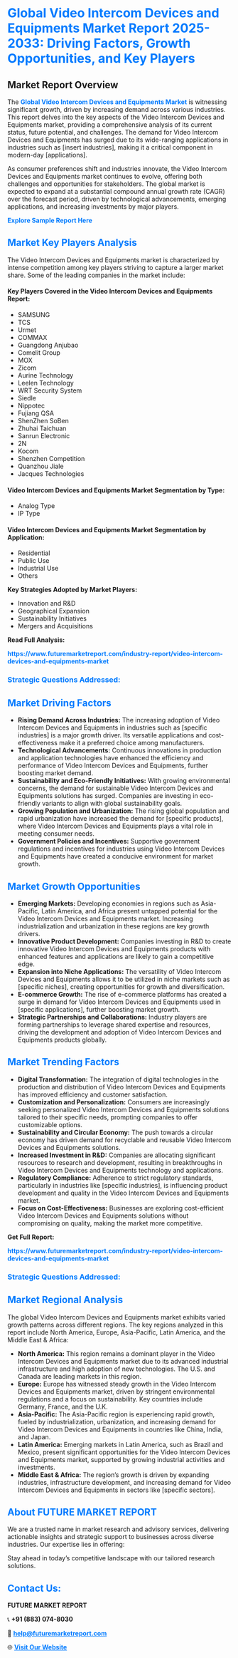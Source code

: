 <h1 style="color: #007BFF;">Global Video Intercom Devices and Equipments Market Report 2025-2033: Driving Factors, Growth Opportunities, and Key Players</h1>

<section id="overview">
<h2>Market Report Overview</h2>
<p>The <a href="https://www.futuremarketreport.com/industry-report/video-intercom-devices-and-equipments-market" style="color: #007BFF; text-decoration: none;"><strong>Global Video Intercom Devices and Equipments Market</strong></a> is witnessing significant growth, driven by increasing demand across various industries. This report delves into the key aspects of the Video Intercom Devices and Equipments market, providing a comprehensive analysis of its current status, future potential, and challenges. The demand for Video Intercom Devices and Equipments has surged due to its wide-ranging applications in industries such as [insert industries], making it a critical component in modern-day [applications].</p>
<p>As consumer preferences shift and industries innovate, the Video Intercom Devices and Equipments market continues to evolve, offering both challenges and opportunities for stakeholders. The global market is expected to expand at a substantial compound annual growth rate (CAGR) over the forecast period, driven by technological advancements, emerging applications, and increasing investments by major players.</p>
</section>

<section id="overview">
<p><a href="https://www.futuremarketreport.com/request-sample/reportId=84393" style="color: #007BFF; text-decoration: none;"><strong>Explore Sample Report Here</strong></a></p>
</section>

<section id="key-players">
<h2 style="color: #007BFF;">Market Key Players Analysis</h2>
<p>The Video Intercom Devices and Equipments market is characterized by intense competition among key players striving to capture a larger market share. Some of the leading companies in the market include:</p>
<h4>Key Players Covered in the Video Intercom Devices and Equipments Report:</h4>
<ul><li>SAMSUNG</li><li>TCS</li><li>Urmet</li><li>COMMAX</li><li>Guangdong Anjubao</li><li>Comelit Group</li><li>MOX</li><li>Zicom</li><li>Aurine Technology</li><li>Leelen Technology</li><li>WRT Security System</li><li>Siedle</li><li>Nippotec</li><li>Fujiang QSA</li><li>ShenZhen SoBen</li><li>Zhuhai Taichuan</li><li>Sanrun Electronic</li><li>2N</li><li>Kocom</li><li>Shenzhen Competition</li><li>Quanzhou Jiale</li><li>Jacques Technologies</li></ul>
<h4>Video Intercom Devices and Equipments Market Segmentation by Type:</h4>
<ul><li>Analog Type</li><li>IP Type</li></ul>

<h4>Video Intercom Devices and Equipments Market Segmentation by Application:</h4>
<ul><li>Residential</li><li>Public Use</li><li>Industrial Use</li><li>Others</li></ul>
<p><strong>Key Strategies Adopted by Market Players:</strong></p>
<ul>
<li>Innovation and R&D</li>
<li>Geographical Expansion</li>
<li>Sustainability Initiatives</li>
<li>Mergers and Acquisitions</li>
</ul>
</section>

<section>
<p><strong>Read Full Analysis: </strong></p><a href="https://www.futuremarketreport.com/industry-report/video-intercom-devices-and-equipments-market" style="color: #007BFF; text-decoration: none;"><strong>https://www.futuremarketreport.com/industry-report/video-intercom-devices-and-equipments-market</strong></a>
<h3 style="color: #007BFF;">Strategic Questions Addressed:</h3>
</section>

<section id="driving-factors">
<h2 style="color: #007BFF;">Market Driving Factors</h2>
<ul>
<li><strong>Rising Demand Across Industries:</strong> The increasing adoption of Video Intercom Devices and Equipments in industries such as [specific industries] is a major growth driver. Its versatile applications and cost-effectiveness make it a preferred choice among manufacturers.</li>
<li><strong>Technological Advancements:</strong> Continuous innovations in production and application technologies have enhanced the efficiency and performance of Video Intercom Devices and Equipments, further boosting market demand.</li>
<li><strong>Sustainability and Eco-Friendly Initiatives:</strong> With growing environmental concerns, the demand for sustainable Video Intercom Devices and Equipments solutions has surged. Companies are investing in eco-friendly variants to align with global sustainability goals.</li>
<li><strong>Growing Population and Urbanization:</strong> The rising global population and rapid urbanization have increased the demand for [specific products], where Video Intercom Devices and Equipments plays a vital role in meeting consumer needs.</li>
<li><strong>Government Policies and Incentives:</strong> Supportive government regulations and incentives for industries using Video Intercom Devices and Equipments have created a conducive environment for market growth.</li>
</ul>
</section>

<section id="growth-opportunities">
<h2 style="color: #007BFF;">Market Growth Opportunities</h2>
<ul>
<li><strong>Emerging Markets:</strong> Developing economies in regions such as Asia-Pacific, Latin America, and Africa present untapped potential for the Video Intercom Devices and Equipments market. Increasing industrialization and urbanization in these regions are key growth drivers.</li>
<li><strong>Innovative Product Development:</strong> Companies investing in R&D to create innovative Video Intercom Devices and Equipments products with enhanced features and applications are likely to gain a competitive edge.</li>
<li><strong>Expansion into Niche Applications:</strong> The versatility of Video Intercom Devices and Equipments allows it to be utilized in niche markets such as [specific niches], creating opportunities for growth and diversification.</li>
<li><strong>E-commerce Growth:</strong> The rise of e-commerce platforms has created a surge in demand for Video Intercom Devices and Equipments used in [specific applications], further boosting market growth.</li>
<li><strong>Strategic Partnerships and Collaborations:</strong> Industry players are forming partnerships to leverage shared expertise and resources, driving the development and adoption of Video Intercom Devices and Equipments products globally.</li>
</ul>
</section>

<section id="trending-factors">
<h2 style="color: #007BFF;">Market Trending Factors</h2>
<ul>
<li><strong>Digital Transformation:</strong> The integration of digital technologies in the production and distribution of Video Intercom Devices and Equipments has improved efficiency and customer satisfaction.</li>
<li><strong>Customization and Personalization:</strong> Consumers are increasingly seeking personalized Video Intercom Devices and Equipments solutions tailored to their specific needs, prompting companies to offer customizable options.</li>
<li><strong>Sustainability and Circular Economy:</strong> The push towards a circular economy has driven demand for recyclable and reusable Video Intercom Devices and Equipments solutions.</li>
<li><strong>Increased Investment in R&D:</strong> Companies are allocating significant resources to research and development, resulting in breakthroughs in Video Intercom Devices and Equipments technology and applications.</li>
<li><strong>Regulatory Compliance:</strong> Adherence to strict regulatory standards, particularly in industries like [specific industries], is influencing product development and quality in the Video Intercom Devices and Equipments market.</li>
<li><strong>Focus on Cost-Effectiveness:</strong> Businesses are exploring cost-efficient Video Intercom Devices and Equipments solutions without compromising on quality, making the market more competitive.</li>
</ul>
</section>

<section>
<p><strong>Get Full Report: </strong></p><a href="https://www.futuremarketreport.com/industry-report/video-intercom-devices-and-equipments-market" style="color: #007BFF; text-decoration: none;"><strong>https://www.futuremarketreport.com/industry-report/video-intercom-devices-and-equipments-market</strong></a>
<h3 style="color: #007BFF;">Strategic Questions Addressed:</h3>
</section>


<section id="regional-analysis">
<h2 style="color: #007BFF;">Market Regional Analysis</h2>
<p>The global Video Intercom Devices and Equipments market exhibits varied growth patterns across different regions. The key regions analyzed in this report include North America, Europe, Asia-Pacific, Latin America, and the Middle East & Africa:</p>
<ul>
<li><strong>North America:</strong> This region remains a dominant player in the Video Intercom Devices and Equipments market due to its advanced industrial infrastructure and high adoption of new technologies. The U.S. and Canada are leading markets in this region.</li>
<li><strong>Europe:</strong> Europe has witnessed steady growth in the Video Intercom Devices and Equipments market, driven by stringent environmental regulations and a focus on sustainability. Key countries include Germany, France, and the U.K.</li>
<li><strong>Asia-Pacific:</strong> The Asia-Pacific region is experiencing rapid growth, fueled by industrialization, urbanization, and increasing demand for Video Intercom Devices and Equipments in countries like China, India, and Japan.</li>
<li><strong>Latin America:</strong> Emerging markets in Latin America, such as Brazil and Mexico, present significant opportunities for the Video Intercom Devices and Equipments market, supported by growing industrial activities and investments.</li>
<li><strong>Middle East & Africa:</strong> The region’s growth is driven by expanding industries, infrastructure development, and increasing demand for Video Intercom Devices and Equipments in sectors like [specific sectors].</li>
</ul>
</section>

<footer>
<h2 style="color: #007BFF;">About FUTURE MARKET REPORT</h2>
<p>We are a trusted name in market research and advisory services, delivering actionable insights and strategic support to businesses across diverse industries. Our expertise lies in offering:</p>

<p>Stay ahead in today’s competitive landscape with our tailored research solutions.</p>

<h2 style="color: #007BFF;">Contact Us:</h2>
<p><strong>FUTURE MARKET REPORT</strong></p>
<p>📞 <strong>+91 (883) 074-8030</strong></p>
<p>📧 <strong><a href="mailto:help@futuremarketreport.com" style="color: #007BFF;">help@futuremarketreport.com</a></strong></p>
<p>🌐 <strong><a href="https://www.futuremarketreport.com/" style="color: #007BFF;">Visit Our Website</a></strong></p>
</footer>